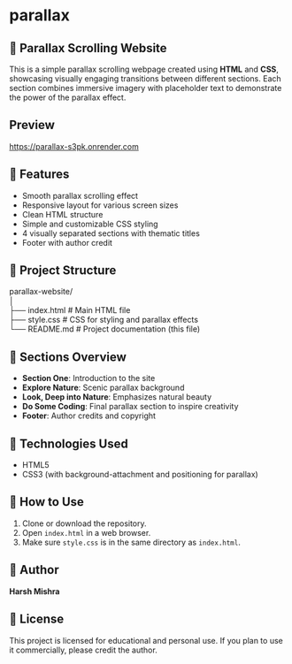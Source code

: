 # parallax

## 🌄 Parallax Scrolling Website
This is a simple parallax scrolling webpage created using **HTML** and **CSS**, showcasing visually engaging transitions between different sections. Each section combines immersive imagery with placeholder text to demonstrate the power of the parallax effect.

## Preview
https://parallax-s3pk.onrender.com

## 🚀 Features
- Smooth parallax scrolling effect
- Responsive layout for various screen sizes
- Clean HTML structure
- Simple and customizable CSS styling
- 4 visually separated sections with thematic titles
- Footer with author credit

## 📁 Project Structure
parallax-website/ <br>
│ <br>
├── index.html # Main HTML file <br>
├── style.css # CSS for styling and parallax effects <br>
└── README.md # Project documentation (this file) <br>

## 📸 Sections Overview
- **Section One**: Introduction to the site
- **Explore Nature**: Scenic parallax background
- **Look, Deep into Nature**: Emphasizes natural beauty
- **Do Some Coding**: Final parallax section to inspire creativity
- **Footer**: Author credits and copyright

## 🎨 Technologies Used
- HTML5
- CSS3 (with background-attachment and positioning for parallax)

## 🔧 How to Use
1. Clone or download the repository.
2. Open `index.html` in a web browser.
3. Make sure `style.css` is in the same directory as `index.html`.

## 👤 Author
**Harsh Mishra**

## 📄 License
This project is licensed for educational and personal use. If you plan to use it commercially, please credit the author.


